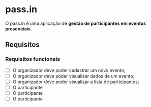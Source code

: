 # pass.in

O pass.in é uma aplicação de **gestão de participantes em eventos presenciais**.

## Requisitos

### Requisitos funcionais

- [ ] O organizador deve poder cadastrar um novo evento;
- [ ] O organizador deve poder visualizar dados de um evento;
- [ ] O organizador deve poder visualizar a lista de participantes;
- [ ] O participante 
- [ ] O participante 
- [ ] O participante 
